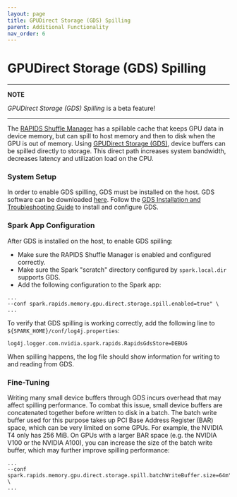 ```yaml
---
layout: page
title: GPUDirect Storage (GDS) Spilling
parent: Additional Functionality
nav_order: 6
---
```

# GPUDirect Storage (GDS) Spilling
---
**NOTE**

_GPUDirect Storage (GDS) Spilling_ is a beta feature!

---
The [RAPIDS Shuffle Manager](rapids-shuffle.md) has a spillable cache that keeps GPU data in device
memory, but can spill to host memory and then to disk when the GPU is out of memory. Using
[GPUDirect Storage (GDS)](https://docs.nvidia.com/gpudirect-storage/), device buffers can be spilled
directly to storage. This direct path increases system bandwidth, decreases latency and 
utilization load on the CPU.

### System Setup
In order to enable GDS spilling, GDS must be installed on the host. GDS software can be 
downloaded [here](https://developer.nvidia.com/gpudirect-storage). Follow the
[GDS Installation and Troubleshooting Guide](
https://docs.nvidia.com/gpudirect-storage/troubleshooting-guide/index.html)
to install and configure GDS.

### Spark App Configuration
After GDS is installed on the host, to enable GDS spilling:
* Make sure the RAPIDS Shuffle Manager is enabled and configured correctly.
* Make sure the Spark "scratch" directory configured by `spark.local.dir` supports GDS.
* Add the following configuration to the Spark app:
```shell
...
--conf spark.rapids.memory.gpu.direct.storage.spill.enabled=true" \
...
```
To verify that GDS spilling is working correctly, add the following line to
`${SPARK_HOME}/conf/log4j.properties`:
```properties
log4j.logger.com.nvidia.spark.rapids.RapidsGdsStore=DEBUG
```
When spilling happens, the log file should show information for writing to and reading from GDS.

### Fine-Tuning
Writing many small device buffers through GDS incurs overhead that may affect spilling performance.
To combat this issue, small device buffers are concatenated together before written to disk in a 
batch. The batch write buffer used for this purpose takes up PCI Base Address Register (BAR) space, 
which can be very limited on some GPUs. For example, the NVIDIA T4 only has 256 MiB. On GPUs with a
larger BAR space (e.g. the NVIDIA V100 or the NVIDIA A100), you can increase the size of the 
batch write buffer, which may further improve spilling performance:
```shell
...
--conf spark.rapids.memory.gpu.direct.storage.spill.batchWriteBuffer.size=64m" \
...
```
